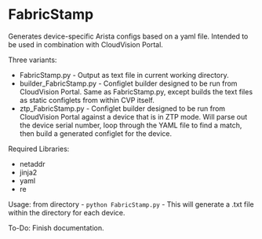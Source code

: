 # FabricStamp
Generates device-specific Arista configs based on a yaml file. Intended to be used in combination with CloudVision Portal.

Three variants:
  - FabricStamp.py - Output as text file in current working directory.
  - builder_FabricStamp.py - Configlet builder designed to be run from CloudVision Portal. Same as FabricStamp.py, except builds the text files as static configlets from within CVP itself. 
  - ztp_FabricStamp.py - Configlet builder designed to be run from CloudVision Portal against a device that is in ZTP mode. Will parse out the device serial number, loop through the YAML file to find a match, then build a generated configlet for the device.

Required Libraries:
  - netaddr 
  - jinja2
  - yaml
  - re

Usage:
  from directory - `python FabricStamp.py`
    - This will generate a .txt file within the directory for each device.

To-Do: Finish documentation.
